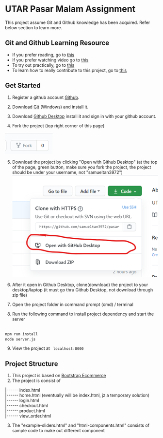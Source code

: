 
  
# UTAR Pasar Malam Assignment
This project assume Git and Github knowledge has been acquired. Refer below section to learn more.

## Git and Github Learning Resource
  * If you prefer reading, go to [this](https://guides.github.com/introduction/git-handbook/)
  * If you prefer watching video go to [this](https://www.youtube.com/githubguides)
  * To try out practically, go to [this](https://guides.github.com/activities/hello-world/)
  * To learn how to really contribute to this project, go to [this](https://github.com/firstcontributions/first-contributions) 


## Get Started  
1. Register a github account [Github](https://github.com/).

2. Download [Git]([https://gitforwindows.org/](https://gitforwindows.org/)) (Windows) and install it.

3. Download [Github Desktop](https://desktop.github.com/) install it and sign in with your github account.

4. Fork the project (top right corner of this page)

![fork button image](/doc_images/fork.png)

5. Download the project by clicking "Open with Github Desktop" (at the top of the page, green button, make sure you fork the project, the project should be under your username, not "samueltan3972")
![github desktop image](/doc_images/githubDesktop.png)

6. After it open in Github Desktop, clone(download) the project to your desktop/laptop (it must go thru Github Desktop, not download through zip file)
7. Open the project folder in command prompt (cmd) / terminal 
8. Run the following command to install project dependency and start the server
<code>
npm run install
node server.js
</code>


9. View the project at <code> localhost:8000 </code>


## Project Structure
1. This project is based on [Bootstrap Ecommerce](http://bootstrap-ecommerce.com/developer.html)
2. The project is consist of 

|------ index.html  
|------ home.html (eventually will be index.html, jz a temporary solution)  
|------ login.html  
|------ checkout.html  
|------ product.html  
|------ view_order.html  
  
3. The "example-sliders.html" and "html-components.html" consists of sample code to make out different component